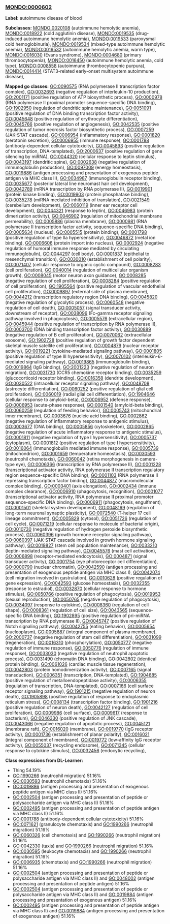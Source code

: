
### [MONDO:0000602](http://purl.obolibrary.org/obo/MONDO_0000602)
**Label:** autoimmune disease of blood

**Subclasses:** [MONDO:0020108](http://purl.obolibrary.org/obo/MONDO_0020108) (autoimmune hemolytic anemia), [MONDO:0018922](http://purl.obolibrary.org/obo/MONDO_0018922) (cold agglutinin disease), [MONDO:0019535](http://purl.obolibrary.org/obo/MONDO_0019535) (drug-induced autoimmune hemolytic anemia), [MONDO:0019533](http://purl.obolibrary.org/obo/MONDO_0019533) (paroxysmal cold hemoglobinuria), [MONDO:0019534](http://purl.obolibrary.org/obo/MONDO_0019534) (mixed-type autoimmune hemolytic anemia), [MONDO:0019532](http://purl.obolibrary.org/obo/MONDO_0019532) (autoimmune hemolytic anemia, warm type), [MONDO:0016030](http://purl.obolibrary.org/obo/MONDO_0016030) (Evans syndrome), [MONDO:0004680](http://purl.obolibrary.org/obo/MONDO_0004680) (primary thrombocytopenia), [MONDO:0016450](http://purl.obolibrary.org/obo/MONDO_0016450) (autoimmune hemolytic anemia, cold type), [MONDO:0008558](http://purl.obolibrary.org/obo/MONDO_0008558) (autoimmune thrombocytopenic purpura), [MONDO:0014414](http://purl.obolibrary.org/obo/MONDO_0014414) (STAT3-related early-onset multisystem autoimmune disease), 

**Mapped go classes:** [GO:0090575](http://purl.obolibrary.org/obo/GO_0090575) (RNA polymerase II transcription factor complex), [GO:0032693](http://purl.obolibrary.org/obo/GO_0032693) (negative regulation of interleukin-10 production), [GO:2001171](http://purl.obolibrary.org/obo/GO_2001171) (positive regulation of ATP biosynthetic process), [GO:0000978](http://purl.obolibrary.org/obo/GO_0000978) (RNA polymerase II proximal promoter sequence-specific DNA binding), [GO:1902950](http://purl.obolibrary.org/obo/GO_1902950) (regulation of dendritic spine maintenance), [GO:0051091](http://purl.obolibrary.org/obo/GO_0051091) (positive regulation of DNA binding transcription factor activity), [GO:0045648](http://purl.obolibrary.org/obo/GO_0045648) (positive regulation of erythrocyte differentiation), [GO:0045766](http://purl.obolibrary.org/obo/GO_0045766) (positive regulation of angiogenesis), [GO:0042535](http://purl.obolibrary.org/obo/GO_0042535) (positive regulation of tumor necrosis factor biosynthetic process), [GO:0007259](http://purl.obolibrary.org/obo/GO_0007259) (JAK-STAT cascade), [GO:0006954](http://purl.obolibrary.org/obo/GO_0006954) (inflammatory response), [GO:0001820](http://purl.obolibrary.org/obo/GO_0001820) (serotonin secretion), [GO:0006955](http://purl.obolibrary.org/obo/GO_0006955) (immune response), [GO:0001788](http://purl.obolibrary.org/obo/GO_0001788) (antibody-dependent cellular cytotoxicity), [GO:0045893](http://purl.obolibrary.org/obo/GO_0045893) (positive regulation of transcription, DNA-templated), [GO:2000637](http://purl.obolibrary.org/obo/GO_2000637) (positive regulation of gene silencing by miRNA), [GO:0044320](http://purl.obolibrary.org/obo/GO_0044320) (cellular response to leptin stimulus), [GO:0043197](http://purl.obolibrary.org/obo/GO_0043197) (dendritic spine), [GO:0002638](http://purl.obolibrary.org/obo/GO_0002638) (negative regulation of immunoglobulin production), [GO:0097009](http://purl.obolibrary.org/obo/GO_0097009) (energy homeostasis), [GO:0019886](http://purl.obolibrary.org/obo/GO_0019886) (antigen processing and presentation of exogenous peptide antigen via MHC class II), [GO:0034987](http://purl.obolibrary.org/obo/GO_0034987) (immunoglobulin receptor binding), [GO:0035677](http://purl.obolibrary.org/obo/GO_0035677) (posterior lateral line neuromast hair cell development), [GO:0042789](http://purl.obolibrary.org/obo/GO_0042789) (mRNA transcription by RNA polymerase II), [GO:0019901](http://purl.obolibrary.org/obo/GO_0019901) (protein kinase binding), [GO:0019903](http://purl.obolibrary.org/obo/GO_0019903) (protein phosphatase binding), [GO:0035278](http://purl.obolibrary.org/obo/GO_0035278) (miRNA mediated inhibition of translation), [GO:0021549](http://purl.obolibrary.org/obo/GO_0021549) (cerebellum development), [GO:0060119](http://purl.obolibrary.org/obo/GO_0060119) (inner ear receptor cell development), [GO:0044321](http://purl.obolibrary.org/obo/GO_0044321) (response to leptin), [GO:0046983](http://purl.obolibrary.org/obo/GO_0046983) (protein dimerization activity), [GO:0046902](http://purl.obolibrary.org/obo/GO_0046902) (regulation of mitochondrial membrane permeability), [GO:0005886](http://purl.obolibrary.org/obo/GO_0005886) (plasma membrane), [GO:0000981](http://purl.obolibrary.org/obo/GO_0000981) (RNA polymerase II transcription factor activity, sequence-specific DNA binding), [GO:0005634](http://purl.obolibrary.org/obo/GO_0005634) (nucleus), [GO:0005515](http://purl.obolibrary.org/obo/GO_0005515) (protein binding), [GO:0001798](http://purl.obolibrary.org/obo/GO_0001798) (positive regulation of type IIa hypersensitivity), [GO:0046872](http://purl.obolibrary.org/obo/GO_0046872) (metal ion binding), [GO:0006606](http://purl.obolibrary.org/obo/GO_0006606) (protein import into nucleus), [GO:0002924](http://purl.obolibrary.org/obo/GO_0002924) (negative regulation of humoral immune response mediated by circulating immunoglobulin), [GO:0044297](http://purl.obolibrary.org/obo/GO_0044297) (cell body), [GO:0001837](http://purl.obolibrary.org/obo/GO_0001837) (epithelial to mesenchymal transition), [GO:0030010](http://purl.obolibrary.org/obo/GO_0030010) (establishment of cell polarity), [GO:0071407](http://purl.obolibrary.org/obo/GO_0071407) (cellular response to organic cyclic compound), [GO:0008283](http://purl.obolibrary.org/obo/GO_0008283) (cell proliferation), [GO:0040014](http://purl.obolibrary.org/obo/GO_0040014) (regulation of multicellular organism growth), [GO:0008045](http://purl.obolibrary.org/obo/GO_0008045) (motor neuron axon guidance), [GO:0008285](http://purl.obolibrary.org/obo/GO_0008285) (negative regulation of cell proliferation), [GO:0008284](http://purl.obolibrary.org/obo/GO_0008284) (positive regulation of cell proliferation), [GO:1905564](http://purl.obolibrary.org/obo/GO_1905564) (positive regulation of vascular endothelial cell proliferation), [GO:0009897](http://purl.obolibrary.org/obo/GO_0009897) (external side of plasma membrane), [GO:0044212](http://purl.obolibrary.org/obo/GO_0044212) (transcription regulatory region DNA binding), [GO:0045820](http://purl.obolibrary.org/obo/GO_0045820) (negative regulation of glycolytic process), [GO:0060548](http://purl.obolibrary.org/obo/GO_0060548) (negative regulation of cell death), [GO:0005057](http://purl.obolibrary.org/obo/GO_0005057) (signal transducer activity, downstream of receptor), [GO:0038096](http://purl.obolibrary.org/obo/GO_0038096) (Fc-gamma receptor signaling pathway involved in phagocytosis), [GO:0005576](http://purl.obolibrary.org/obo/GO_0005576) (extracellular region), [GO:0045944](http://purl.obolibrary.org/obo/GO_0045944) (positive regulation of transcription by RNA polymerase II), [GO:0003700](http://purl.obolibrary.org/obo/GO_0003700) (DNA binding transcription factor activity), [GO:0030889](http://purl.obolibrary.org/obo/GO_0030889) (negative regulation of B cell proliferation), [GO:0070062](http://purl.obolibrary.org/obo/GO_0070062) (extracellular exosome), [GO:1902728](http://purl.obolibrary.org/obo/GO_1902728) (positive regulation of growth factor dependent skeletal muscle satellite cell proliferation), [GO:0004879](http://purl.obolibrary.org/obo/GO_0004879) (nuclear receptor activity), [GO:0019221](http://purl.obolibrary.org/obo/GO_0019221) (cytokine-mediated signaling pathway), [GO:0001805](http://purl.obolibrary.org/obo/GO_0001805) (positive regulation of type III hypersensitivity), [GO:0070102](http://purl.obolibrary.org/obo/GO_0070102) (interleukin-6-mediated signaling pathway), [GO:0019865](http://purl.obolibrary.org/obo/GO_0019865) (immunoglobulin binding), [GO:0019864](http://purl.obolibrary.org/obo/GO_0019864) (IgG binding), [GO:2001223](http://purl.obolibrary.org/obo/GO_2001223) (negative regulation of neuron migration), [GO:0031730](http://purl.obolibrary.org/obo/GO_0031730) (CCR5 chemokine receptor binding), [GO:0035259](http://purl.obolibrary.org/obo/GO_0035259) (glucocorticoid receptor binding), [GO:0016358](http://purl.obolibrary.org/obo/GO_0016358) (dendrite development), [GO:0030522](http://purl.obolibrary.org/obo/GO_0030522) (intracellular receptor signaling pathway), [GO:0048708](http://purl.obolibrary.org/obo/GO_0048708) (astrocyte differentiation), [GO:0060252](http://purl.obolibrary.org/obo/GO_0060252) (positive regulation of glial cell proliferation), [GO:0060019](http://purl.obolibrary.org/obo/GO_0060019) (radial glial cell differentiation), [GO:1904646](http://purl.obolibrary.org/obo/GO_1904646) (cellular response to amyloid-beta), [GO:0006952](http://purl.obolibrary.org/obo/GO_0006952) (defense response), [GO:0006953](http://purl.obolibrary.org/obo/GO_0006953) (acute-phase response), [GO:0001540](http://purl.obolibrary.org/obo/GO_0001540) (amyloid-beta binding), [GO:0060259](http://purl.obolibrary.org/obo/GO_0060259) (regulation of feeding behavior), [GO:0005743](http://purl.obolibrary.org/obo/GO_0005743) (mitochondrial inner membrane), [GO:0003676](http://purl.obolibrary.org/obo/GO_0003676) (nucleic acid binding), [GO:0002862](http://purl.obolibrary.org/obo/GO_0002862) (negative regulation of inflammatory response to antigenic stimulus), [GO:0003677](http://purl.obolibrary.org/obo/GO_0003677) (DNA binding), [GO:0005856](http://purl.obolibrary.org/obo/GO_0005856) (cytoskeleton), [GO:0002865](http://purl.obolibrary.org/obo/GO_0002865) (negative regulation of acute inflammatory response to antigenic stimulus), [GO:0001811](http://purl.obolibrary.org/obo/GO_0001811) (negative regulation of type I hypersensitivity), [GO:0005737](http://purl.obolibrary.org/obo/GO_0005737) (cytoplasm), [GO:0001812](http://purl.obolibrary.org/obo/GO_0001812) (positive regulation of type I hypersensitivity), [GO:0016064](http://purl.obolibrary.org/obo/GO_0016064) (immunoglobulin mediated immune response), [GO:0005739](http://purl.obolibrary.org/obo/GO_0005739) (mitochondrion), [GO:0001659](http://purl.obolibrary.org/obo/GO_0001659) (temperature homeostasis), [GO:0030593](http://purl.obolibrary.org/obo/GO_0030593) (neutrophil chemotaxis), [GO:0060042](http://purl.obolibrary.org/obo/GO_0060042) (retina morphogenesis in camera-type eye), [GO:0006366](http://purl.obolibrary.org/obo/GO_0006366) (transcription by RNA polymerase II), [GO:0001228](http://purl.obolibrary.org/obo/GO_0001228) (transcriptional activator activity, RNA polymerase II transcription regulatory region sequence-specific DNA binding), [GO:0001103](http://purl.obolibrary.org/obo/GO_0001103) (RNA polymerase II repressing transcription factor binding), [GO:0044877](http://purl.obolibrary.org/obo/GO_0044877) (macromolecular complex binding), [GO:0003401](http://purl.obolibrary.org/obo/GO_0003401) (axis elongation), [GO:0002434](http://purl.obolibrary.org/obo/GO_0002434) (immune complex clearance), [GO:0006910](http://purl.obolibrary.org/obo/GO_0006910) (phagocytosis, recognition), [GO:0001077](http://purl.obolibrary.org/obo/GO_0001077) (transcriptional activator activity, RNA polymerase II proximal promoter sequence-specific DNA binding), [GO:0006911](http://purl.obolibrary.org/obo/GO_0006911) (phagocytosis, engulfment), [GO:0001501](http://purl.obolibrary.org/obo/GO_0001501) (skeletal system development), [GO:0048169](http://purl.obolibrary.org/obo/GO_0048169) (regulation of long-term neuronal synaptic plasticity), [GO:0072540](http://purl.obolibrary.org/obo/GO_0072540) (T-helper 17 cell lineage commitment), [GO:0005829](http://purl.obolibrary.org/obo/GO_0005829) (cytosol), [GO:0051726](http://purl.obolibrary.org/obo/GO_0051726) (regulation of cell cycle), [GO:0071219](http://purl.obolibrary.org/obo/GO_0071219) (cellular response to molecule of bacterial origin), [GO:0010730](http://purl.obolibrary.org/obo/GO_0010730) (negative regulation of hydrogen peroxide biosynthetic process), [GO:0060396](http://purl.obolibrary.org/obo/GO_0060396) (growth hormone receptor signaling pathway), [GO:0060397](http://purl.obolibrary.org/obo/GO_0060397) (JAK-STAT cascade involved in growth hormone signaling pathway), [GO:0019827](http://purl.obolibrary.org/obo/GO_0019827) (stem cell population maintenance), [GO:0033210](http://purl.obolibrary.org/obo/GO_0033210) (leptin-mediated signaling pathway), [GO:0045576](http://purl.obolibrary.org/obo/GO_0045576) (mast cell activation), [GO:0006898](http://purl.obolibrary.org/obo/GO_0006898) (receptor-mediated endocytosis), [GO:0004871](http://purl.obolibrary.org/obo/GO_0004871) (signal transducer activity), [GO:0001754](http://purl.obolibrary.org/obo/GO_0001754) (eye photoreceptor cell differentiation), [GO:0000790](http://purl.obolibrary.org/obo/GO_0000790) (nuclear chromatin), [GO:0042590](http://purl.obolibrary.org/obo/GO_0042590) (antigen processing and presentation of exogenous peptide antigen via MHC class I), [GO:0042074](http://purl.obolibrary.org/obo/GO_0042074) (cell migration involved in gastrulation), [GO:0010628](http://purl.obolibrary.org/obo/GO_0010628) (positive regulation of gene expression), [GO:0042593](http://purl.obolibrary.org/obo/GO_0042593) (glucose homeostasis), [GO:0032355](http://purl.obolibrary.org/obo/GO_0032355) (response to estradiol), [GO:0032870](http://purl.obolibrary.org/obo/GO_0032870) (cellular response to hormone stimulus), [GO:0050766](http://purl.obolibrary.org/obo/GO_0050766) (positive regulation of phagocytosis), [GO:0019953](http://purl.obolibrary.org/obo/GO_0019953) (sexual reproduction), [GO:0050765](http://purl.obolibrary.org/obo/GO_0050765) (negative regulation of phagocytosis), [GO:0034097](http://purl.obolibrary.org/obo/GO_0034097) (response to cytokine), [GO:0008360](http://purl.obolibrary.org/obo/GO_0008360) (regulation of cell shape), [GO:0008361](http://purl.obolibrary.org/obo/GO_0008361) (regulation of cell size), [GO:0043565](http://purl.obolibrary.org/obo/GO_0043565) (sequence-specific DNA binding), [GO:1902895](http://purl.obolibrary.org/obo/GO_1902895) (positive regulation of pri-miRNA transcription by RNA polymerase II), [GO:0045747](http://purl.obolibrary.org/obo/GO_0045747) (positive regulation of Notch signaling pathway), [GO:0042755](http://purl.obolibrary.org/obo/GO_0042755) (eating behavior), [GO:0005654](http://purl.obolibrary.org/obo/GO_0005654) (nucleoplasm), [GO:0005887](http://purl.obolibrary.org/obo/GO_0005887) (integral component of plasma membrane), [GO:2000737](http://purl.obolibrary.org/obo/GO_2000737) (negative regulation of stem cell differentiation), [GO:0031099](http://purl.obolibrary.org/obo/GO_0031099) (regeneration), [GO:0016310](http://purl.obolibrary.org/obo/GO_0016310) (phosphorylation), [GO:0050777](http://purl.obolibrary.org/obo/GO_0050777) (negative regulation of immune response), [GO:0050776](http://purl.obolibrary.org/obo/GO_0050776) (regulation of immune response), [GO:0033030](http://purl.obolibrary.org/obo/GO_0033030) (negative regulation of neutrophil apoptotic process), [GO:0031490](http://purl.obolibrary.org/obo/GO_0031490) (chromatin DNA binding), [GO:0042802](http://purl.obolibrary.org/obo/GO_0042802) (identical protein binding), [GO:0061026](http://purl.obolibrary.org/obo/GO_0061026) (cardiac muscle tissue regeneration), [GO:0042803](http://purl.obolibrary.org/obo/GO_0042803) (protein homodimerization activity), [GO:0007165](http://purl.obolibrary.org/obo/GO_0007165) (signal transduction), [GO:0006351](http://purl.obolibrary.org/obo/GO_0006351) (transcription, DNA-templated), [GO:1904685](http://purl.obolibrary.org/obo/GO_1904685) (positive regulation of metalloendopeptidase activity), [GO:0006355](http://purl.obolibrary.org/obo/GO_0006355) (regulation of transcription, DNA-templated), [GO:0007166](http://purl.obolibrary.org/obo/GO_0007166) (cell surface receptor signaling pathway), [GO:1901215](http://purl.obolibrary.org/obo/GO_1901215) (negative regulation of neuron death), [GO:1905898](http://purl.obolibrary.org/obo/GO_1905898) (positive regulation of response to endoplasmic reticulum stress), [GO:0008134](http://purl.obolibrary.org/obo/GO_0008134) (transcription factor binding), [GO:1901216](http://purl.obolibrary.org/obo/GO_1901216) (positive regulation of neuron death), [GO:0042127](http://purl.obolibrary.org/obo/GO_0042127) (regulation of cell proliferation), [GO:0009986](http://purl.obolibrary.org/obo/GO_0009986) (cell surface), [GO:0009617](http://purl.obolibrary.org/obo/GO_0009617) (response to bacterium), [GO:0046330](http://purl.obolibrary.org/obo/GO_0046330) (positive regulation of JNK cascade), [GO:0043066](http://purl.obolibrary.org/obo/GO_0043066) (negative regulation of apoptotic process), [GO:0045121](http://purl.obolibrary.org/obo/GO_0045121) (membrane raft), [GO:0016020](http://purl.obolibrary.org/obo/GO_0016020) (membrane), [GO:0019770](http://purl.obolibrary.org/obo/GO_0019770) (IgG receptor activity), [GO:0001736](http://purl.obolibrary.org/obo/GO_0001736) (establishment of planar polarity), [GO:0016021](http://purl.obolibrary.org/obo/GO_0016021) (integral component of membrane), [GO:0019772](http://purl.obolibrary.org/obo/GO_0019772) (low-affinity IgG receptor activity), [GO:0055037](http://purl.obolibrary.org/obo/GO_0055037) (recycling endosome), [GO:0071345](http://purl.obolibrary.org/obo/GO_0071345) (cellular response to cytokine stimulus), [GO:0032456](http://purl.obolibrary.org/obo/GO_0032456) (endocytic recycling), 

**Class expressions from DL-Learner:**

- Thing 54.19%
- [GO:1990266](http://purl.obolibrary.org/obo/GO_1990266) (neutrophil migration) 51.16%
- [GO:0030593](http://purl.obolibrary.org/obo/GO_0030593) (neutrophil chemotaxis) 51.16%
- [GO:0019886](http://purl.obolibrary.org/obo/GO_0019886) (antigen processing and presentation of exogenous peptide antigen via MHC class II) 51.16%
- [GO:0002504](http://purl.obolibrary.org/obo/GO_0002504) (antigen processing and presentation of peptide or polysaccharide antigen via MHC class II) 51.16%
- [GO:0002495](http://purl.obolibrary.org/obo/GO_0002495) (antigen processing and presentation of peptide antigen via MHC class II) 51.16%
- [GO:0001788](http://purl.obolibrary.org/obo/GO_0001788) (antibody-dependent cellular cytotoxicity) 51.16%
- [GO:0071621](http://purl.obolibrary.org/obo/GO_0071621) (granulocyte chemotaxis) and [GO:1990266](http://purl.obolibrary.org/obo/GO_1990266) (neutrophil migration) 51.16%
- [GO:0060326](http://purl.obolibrary.org/obo/GO_0060326) (cell chemotaxis) and [GO:1990266](http://purl.obolibrary.org/obo/GO_1990266) (neutrophil migration) 51.16%
- [GO:0042330](http://purl.obolibrary.org/obo/GO_0042330) (taxis) and [GO:1990266](http://purl.obolibrary.org/obo/GO_1990266) (neutrophil migration) 51.16%
- [GO:0030595](http://purl.obolibrary.org/obo/GO_0030595) (leukocyte chemotaxis) and [GO:1990266](http://purl.obolibrary.org/obo/GO_1990266) (neutrophil migration) 51.16%
- [GO:0006935](http://purl.obolibrary.org/obo/GO_0006935) (chemotaxis) and [GO:1990266](http://purl.obolibrary.org/obo/GO_1990266) (neutrophil migration) 51.16%
- [GO:0002504](http://purl.obolibrary.org/obo/GO_0002504) (antigen processing and presentation of peptide or polysaccharide antigen via MHC class II) and [GO:0048002](http://purl.obolibrary.org/obo/GO_0048002) (antigen processing and presentation of peptide antigen) 51.16%
- [GO:0002504](http://purl.obolibrary.org/obo/GO_0002504) (antigen processing and presentation of peptide or polysaccharide antigen via MHC class II) and [GO:0019884](http://purl.obolibrary.org/obo/GO_0019884) (antigen processing and presentation of exogenous antigen) 51.16%
- [GO:0002495](http://purl.obolibrary.org/obo/GO_0002495) (antigen processing and presentation of peptide antigen via MHC class II) and [GO:0019884](http://purl.obolibrary.org/obo/GO_0019884) (antigen processing and presentation of exogenous antigen) 51.16%


